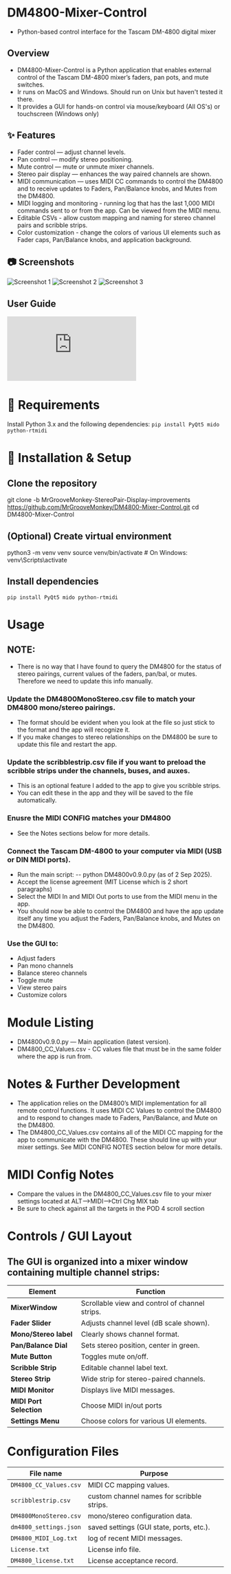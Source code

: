 # DM4800-Mixer-Control
- Python-based control interface for the Tascam DM-4800 digital mixer

## Overview
- DM4800-Mixer-Control is a Python application that enables external control of the Tascam DM-4800 mixer’s faders, pan pots, and mute switches.
- Ir runs on MacOS and Windows. Should run on Unix but haven't tested it there.
- It provides a GUI for hands-on control via mouse/keyboard (All OS's) or touchscreen (Windows only)

## ✨ Features
- Fader control — adjust channel levels.
- Pan control — modify stereo positioning.
- Mute control —  mute or unmute mixer channels.
- Stereo pair display — enhances the way paired channels are shown.
- MIDI communication — uses MIDI CC commands to control the DM4800 and to receive updates to Faders, Pan/Balance knobs, and Mutes from the DM4800.
- MIDI logging and monitoring - running log that has the last 1,000 MIDI commands sent to or from the app. Can be viewed from the MIDI menu.
- Editable CSVs - allow custom mapping and naming for stereo channel pairs and scribble strips.
- Color customization - change the colors of various UI elements such as Fader caps, Pan/Balance knobs, and application background.

## 📷 Screenshots
![Screenshot 1](https://github.com/MrGrooveMonkey/DM4800-Mixer-Control/blob/820b3f0feadbc2fae3c5d5a1070d270938bce256/4800mixer1.jpeg)
![Screenshot 2](https://github.com/MrGrooveMonkey/DM4800-Mixer-Control/blob/fd778ac7b03ea1913dfbe2f545f97e8c0f6f6d2b/4800mixer2.jpeg)
![Screenshot 3](https://github.com/MrGrooveMonkey/DM4800-Mixer-Control/blob/820b3f0feadbc2fae3c5d5a1070d270938bce256/4800mixer3.jpeg)

## User Guide
![User Guide](https://github.com/MrGrooveMonkey/DM4800-Mixer-Control/blob/288ee1f7ec4a7f74106b73c1832bdfcaa495dee9/DM4800%20Mixer%20Control%20-%20%20%20User%20Guide%20v001.pdf)

# 🚀 Requirements
Install Python 3.x and the following dependencies:
```pip install PyQt5 mido python-rtmidi ```

# 📝 Installation & Setup
## Clone the repository
git clone -b MrGrooveMonkey-StereoPair-Display-improvements https://github.com/MrGrooveMonkey/DM4800-Mixer-Control.git
cd DM4800-Mixer-Control

## (Optional) Create virtual environment
python3 -m venv venv
source venv/bin/activate   # On Windows: venv\Scripts\activate

## Install dependencies
```pip install PyQt5 mido python-rtmidi ``` 

# Usage
## **NOTE:** 
- There is no way that I have found to query the DM4800 for the status of stereo pairings, current values of the faders, pan/bal, or mutes. Therefore we need to update this info manually.
### Update the DM4800MonoStereo.csv file to match your DM4800 mono/stereo pairings. 
- The format should be evident when you look at the file so just stick to the format and the app will recognize it. 
- If you make changes to stereo relationships on the DM4800 be sure to update this file and restart the app.
### Update the scribblestrip.csv file if you want to preload the scribble strips under the channels, buses, and auxes.
- This is an optional feature I added to the app to give you scribble strips. 
- You can edit these in the app and they will be saved to the file automatically.
### Enusre the MIDI CONFIG matches your DM4800 
- See the Notes sections below for more details.
### Connect the Tascam DM-4800 to your computer via MIDI (USB or DIN MIDI ports).
- Run the main script:
-- python DM4800v0.9.0.py (as of 2 Sep 2025). 
- Accept the license agreement (MIT License which is 2 short paragraphs)
- Select the MIDI In and MIDI Out ports to use from the MIDI menu in the app.
- You should now be able to control the DM4800 and have the app update itself any time you adjust the Faders, Pan/Balance knobs, and Mutes on the DM4800.
### Use the GUI to:
- Adjust faders
- Pan mono channels
- Balance stereo channels
- Toggle mute
- View stereo pairs
- Customize colors

# Module Listing
- DM4800v0.9.0.py — Main application (latest version).
- DM4800_CC_Values.csv - CC values file that must be in the same folder where the app is run from. 

# Notes & Further Development
- The application relies on the DM4800’s MIDI implementation for all remote control functions. It uses MIDI CC Values to control the DM4800 and to respond to changes made to Faders, Pan/Balance, and Mute on the DM4800.
- The DM4800_CC_Values.csv contains all of the MIDI CC mapping for the app to communicate with the DM4800. These should line up with your mixer settings. See MIDI CONFIG NOTES section below for more details.

# MIDI Config Notes
- Compare the values in the DM4800_CC_Values.csv file to your mixer settings located at ALT-->MIDI-->Ctrl Chg MIX tab
- Be sure to check against all the targets in the POD 4 scroll section

# Controls / GUI Layout
## The GUI is organized into a mixer window containing multiple channel strips:
| Element                 | Function                                       |
| ------------------      | ---------------------------------------        |
| **MixerWindow**         | Scrollable view and control of channel strips. |
| **Fader Slider**        | Adjusts channel level (dB scale shown).        |
| **Mono/Stereo label**   | Clearly shows channel format.                  |
| **Pan/Balance Dial**    | Sets stereo position, center in green.         |
| **Mute Button**         | Toggles mute on/off.                           |
| **Scribble Strip**      | Editable channel label text.                   |
| **Stereo Strip**        | Wide strip for stereo-paired channels.         |
| **MIDI Monitor**        | Displays live MIDI messages.                   |
| **MIDI Port Selection** |  Choose MIDI in/out ports                      |
| **Settings Menu**       |  Choose colors for various UI elements.        |

# Configuration Files
| File name                 |  Purpose                                   |
| --------------------      | ---------------------------------------    |  
| ```DM4800_CC_Values.csv```|  MIDI CC mapping values.                   |
| ```scribblestrip.csv```   |  custom channel names for scribble strips. |
| ```DM4800MonoStereo.csv```|  mono/stereo configuration data.           |
| ```dm4800_settings.json```|  saved settings (GUI state, ports, etc.).  |
| ```DM4800_MIDI_Log.txt ```|  log of recent MIDI messages.              |
| ```License.txt```         |  License info file.                        |
| ```DM4800_license.txt```  |  License acceptance record.                |

